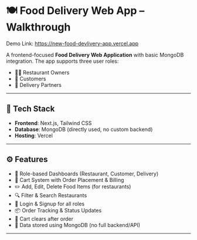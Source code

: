 # 🍽️ Food Delivery Web App – Walkthrough

Demo Link: https://new-food-devlivery-app.vercel.app


A frontend-focused **Food Delivery Web Application** with basic MongoDB integration. The app supports three user roles:

- 🧑‍🍳 Restaurant Owners  
- 👤 Customers  
- 🚚 Delivery Partners

---

## 🧰 Tech Stack

- **Frontend**: Next.js, Tailwind CSS  
- **Database**: MongoDB (directly used, no custom backend)  
- **Hosting**: Vercel

---

## ⚙️ Features

- 👥 Role-based Dashboards (Restaurant, Customer, Delivery)
- 🛒 Cart System with Order Placement & Billing
- ✏️ Add, Edit, Delete Food Items (for restaurants)
- 🔍 Filter & Search Restaurants
- 🔐 Login & Signup for all roles
- 📦 Order Tracking & Status Updates
- 🧹 Cart clears after order
- 💾 Data stored using MongoDB (no full backend/API)

---
